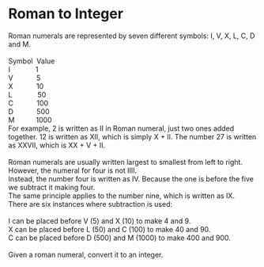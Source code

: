# Roman to Integer

Roman numerals are represented by seven different symbols: I, V, X, L, C, D and M.
<br><br>
Symbol&nbsp;       Value<br>
I&nbsp;&nbsp;&nbsp;&nbsp;&nbsp;&nbsp;&nbsp;&nbsp;&nbsp;&nbsp;&nbsp;&nbsp;       1<br>
V&nbsp;&nbsp;&nbsp;&nbsp;&nbsp;&nbsp;&nbsp;&nbsp;&nbsp;&nbsp;&nbsp;             5<br>
X&nbsp;&nbsp;&nbsp;&nbsp;&nbsp;&nbsp;&nbsp;&nbsp;&nbsp;&nbsp;&nbsp;             10<br>
L&nbsp;&nbsp;&nbsp;&nbsp;&nbsp;&nbsp;&nbsp;&nbsp;&nbsp;&nbsp;&nbsp;&nbsp;       50<br>
C&nbsp;&nbsp;&nbsp;&nbsp;&nbsp;&nbsp;&nbsp;&nbsp;&nbsp;&nbsp;&nbsp;             100<br>
D&nbsp;&nbsp;&nbsp;&nbsp;&nbsp;&nbsp;&nbsp;&nbsp;&nbsp;&nbsp;&nbsp;             500<br>
M&nbsp;&nbsp;&nbsp;&nbsp;&nbsp;&nbsp;&nbsp;&nbsp;&nbsp;&nbsp;                   1000<br>
For example, 2 is written as II in Roman numeral, just two ones added together. 12 is written as XII, which is simply X + II. The number 27 is written as XXVII, which is XX + V + II.
<br><br>
Roman numerals are usually written largest to smallest from left to right. However, the numeral for four is not IIII.<br>
Instead, the number four is written as IV. Because the one is before the five we subtract it making four.<br>
The same principle applies to the number nine, which is written as IX.<br>
There are six instances where subtraction is used:
<br><br>
I can be placed before V (5) and X (10) to make 4 and 9.<br>
X can be placed before L (50) and C (100) to make 40 and 90.<br>
C can be placed before D (500) and M (1000) to make 400 and 900.
<br><br>
Given a roman numeral, convert it to an integer.